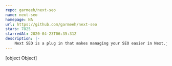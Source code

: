 ```yaml
---
repo: garmeeh/next-seo
name: next-seo
homepage: NA
url: https://github.com/garmeeh/next-seo
stars: 7825
starredAt: 2020-04-23T06:35:31Z
description: |-
    Next SEO is a plug in that makes managing your SEO easier in Next.js projects.
---
```


[object Object]
